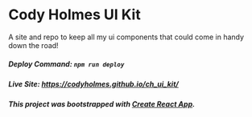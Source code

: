 # Cody Holmes UI Kit
A site and repo to keep all my ui components that could come in handy down the road!

##### Deploy Command: `npm run deploy`
##### Live Site: https://codyholmes.github.io/ch_ui_kit/
##### This project was bootstrapped with [Create React App](https://github.com/facebook/create-react-app).
